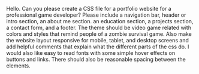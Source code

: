 Hello. Can you please create a CSS file for a portfolio website for a professional game developer? Please include a navigation bar, header or intro section, an about me section. an education section, a projects section, a contact form, and a footer. The theme should be video game related with colors and styles that remind people of a zombie survival game. Also make the website layout responsive for mobile, tablet, and desktop screens and add helpful comments that explain what the different parts of the css do. I would also like easy to read fonts with some simple hover effects on buttons and links. There should also be reasonable spacing between the elements.